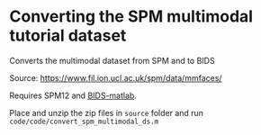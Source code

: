 # Converting the SPM multimodal tutorial dataset

Converts the multimodal dataset from SPM and to BIDS

Source: https://www.fil.ion.ucl.ac.uk/spm/data/mmfaces/

Requires SPM12 and
[BIDS-matlab](https://github.com/bids-standard/bids-matlab/tree/dev).

Place and unzip the zip files in `source` folder and run
`code/code/convert_spm_multimodal_ds.m`
